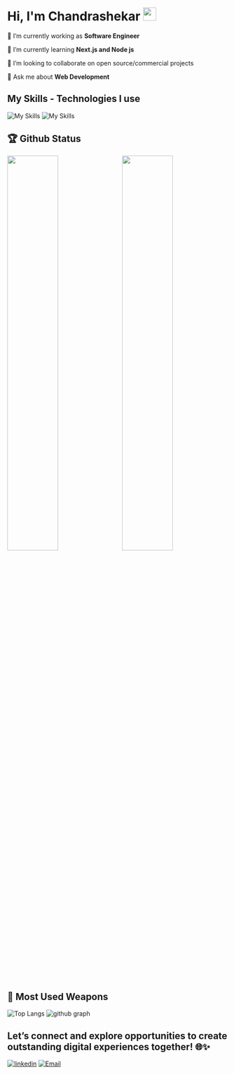 
# Hi, I'm Chandrashekar <img src="https://raw.githubusercontent.com/MartinHeinz/MartinHeinz/master/wave.gif" width="30px" height="30px">

🔭 I’m currently working as **Software Engineer**

🌱 I’m currently learning **Next.js  and Node js**

👯 I’m looking to collaborate on open source/commercial projects

💬 Ask me about **Web Development**

## My Skills - Technologies I use

![My Skills](https://skillicons.dev/icons?i=js,ts,react,next,redux,tailwind,materialui,jest,git,github,vercel,netlify)
![My Skills](https://skillicons.dev/icons?i=html,css,sass,firebase,heroku,mysql,bootstrap,vscode,bash,figma,threejs,linux)

## 🏆 Github Status

<img  src="https://github-stats-lemon.vercel.app/api?username=chandrashekar19&show_icons=true&hide_border=true&theme=tokyonight" width="48%" align="right" >
<img  src="https://github-readme-streak-stats.herokuapp.com/?user=chandrashekar19&theme=tokyonight" width="48%">

## 🌟 Most Used Weapons

![Top Langs](https://github-readme-stats.vercel.app/api/top-langs?username=chandrashekar19&show_icons=true&locale=en&layout=compact&theme=tokyonight)
![github graph](https://github-readme-activity-graph.vercel.app/graph?username=chandrashekar19&theme=react-dark)

## Let’s connect and explore opportunities to create outstanding digital experiences together! 🌐✨

[![linkedin](https://skillicons.dev/icons?i=linkedin)](https://www.linkedin.com/in/chandrashekar19/)
[![Email](https://skillicons.dev/icons?i=email)](mailto:kalalshannu19@gmail.com)


